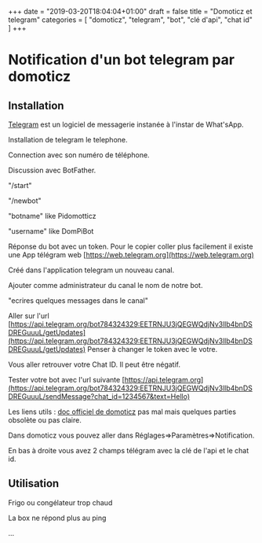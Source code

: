 +++
date = "2019-03-20T18:04:04+01:00"
draft = false
title = "Domoticz et telegram"
categories = [ "domoticz", "telegram", "bot", "clé d'api", "chat id" ]
+++
# Notification d'un bot telegram par domoticz
## Installation
[Telegram](https://fr.wikipedia.org/wiki/Telegram_(application)) est un logiciel de messagerie instanée à l'instar de What'sApp.

Installation de telegram le telephone.

Connection avec son numéro de téléphone.

Discussion avec BotFather.

"/start"

"/newbot"

"botname" like Pidomotticz

"username" like DomPiBot

Réponse du bot avec un token.
Pour le copier coller plus facilement il existe une App télégram web [https://web.telegram.org](https://web.telegram.org)

Créé dans l'application telegram un nouveau canal.

Ajouter comme administrateur du canal le nom de notre bot.

"ecrires quelques messages dans le canal"

Aller sur l'url [https://api.telegram.org/bot784324329:EETRNJU3jQEGWQdjNv3llb4bnDSDREGuuuL/getUpdates](https://api.telegram.org/bot784324329:EETRNJU3jQEGWQdjNv3llb4bnDSDREGuuuL/getUpdates)
Penser à changer le token avec le votre.

Vous aller retrouver votre Chat ID. Il peut être négatif.

Tester votre bot avec l'url suivante [https://api.telegram.org](https://api.telegram.org/bot784324329:EETRNJU3jQEGWQdjNv3llb4bnDSDREGuuuL/sendMessage?chat_id=1234567&text=Hello)

Les liens utils :
[doc officiel de domoticz](https://www.domoticz.com/wiki/Telegram_Bot) pas mal mais quelques parties obsolète ou pas claire.

Dans domoticz vous pouvez aller dans Réglages=>Paramètres=>Notification.

En bas à droite vous avez 2 champs télégram avec la clé de l'api et le chat id.

## Utilisation
Frigo ou congélateur trop chaud

La box ne répond plus au ping

...

